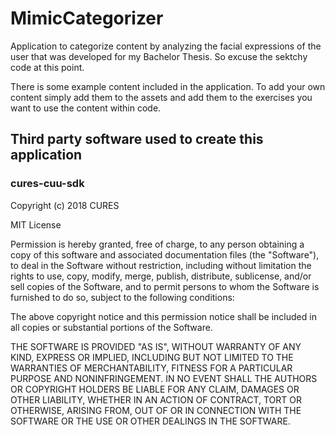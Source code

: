 # MimicCategorizer
Application to categorize content by analyzing the facial expressions of the user that was developed for my Bachelor Thesis. So excuse the sektchy code at this point.

There is some example content included in the application. To add your own content simply add them to the assets and add them to the exercises you want to use the
content within code. 


## Third party software used to create this application

### cures-cuu-sdk

Copyright (c) 2018 CURES

MIT License

Permission is hereby granted, free of charge, to any person obtaining a copy
of this software and associated documentation files (the "Software"), to deal
in the Software without restriction, including without limitation the rights
to use, copy, modify, merge, publish, distribute, sublicense, and/or sell
copies of the Software, and to permit persons to whom the Software is
furnished to do so, subject to the following conditions:

The above copyright notice and this permission notice shall be included in all
copies or substantial portions of the Software.

THE SOFTWARE IS PROVIDED "AS IS", WITHOUT WARRANTY OF ANY KIND, EXPRESS OR
IMPLIED, INCLUDING BUT NOT LIMITED TO THE WARRANTIES OF MERCHANTABILITY,
FITNESS FOR A PARTICULAR PURPOSE AND NONINFRINGEMENT. IN NO EVENT SHALL THE
AUTHORS OR COPYRIGHT HOLDERS BE LIABLE FOR ANY CLAIM, DAMAGES OR OTHER
LIABILITY, WHETHER IN AN ACTION OF CONTRACT, TORT OR OTHERWISE, ARISING FROM,
OUT OF OR IN CONNECTION WITH THE SOFTWARE OR THE USE OR OTHER DEALINGS IN THE
SOFTWARE.
